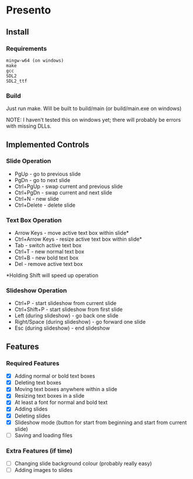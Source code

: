 # Presento
## Install
### Requirements
```
mingw-w64 (on windows)
make
gcc
SDL2
SDL2_ttf
```
### Build
Just run make. Will be built to build/main (or build/main.exe on windows)

NOTE: I haven't tested this on windows yet; there will probably be errors with missing DLLs.

## Implemented Controls
### Slide Operation
- PgUp - go to previous slide
- PgDn - go to next slide
- Ctrl+PgUp - swap current and previous slide
- Ctrl+PgDn - swap current and next slide
- Ctrl+N - new slide
- Ctrl+Delete - delete slide

### Text Box Operation
- Arrow Keys - move active text box within slide*
- Ctrl+Arrow Keys - resize active text box within slide*
- Tab - switch active text box
- Ctrl+T - new normal text box
- Ctrl+B - new bold text box
- Del - remove active text box

*Holding Shift will speed up operation

### Slideshow Operation
- Ctrl+P - start slideshow from current slide
- Ctrl+Shift+P - start slideshow from first slide
- Left (during slideshow) - go back one slide
- Right/Space (during slideshow) - go forward one slide
- Esc (during slideshow) - end slideshow

## Features
### Required Features
- [x] Adding normal or bold text boxes
- [x] Deleting text boxes
- [x] Moving text boxes anywhere within a slide
- [x] Resizing text boxes in a slide
- [x] At least a font for normal and bold text
- [x] Adding slides
- [x] Deleting slides
- [x] Slideshow mode (button for start from beginning and start from current slide)
- [ ] Saving and loading files

### Extra Features (if time)
- [ ] Changing slide background colour (probably really easy)
- [ ] Adding images to slides